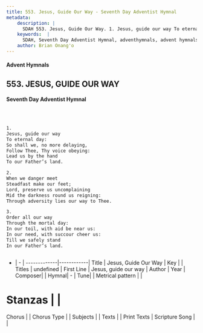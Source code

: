 ```yaml
---
title: 553. Jesus, Guide Our Way - Seventh Day Adventist Hymnal
metadata:
    description: |
      SDAH 553. Jesus, Guide Our Way. 1. Jesus, guide our way To eternal day: So shall we, no more delaying, Follow Thee, Thy voice obeying: Lead us by the hand To our Father’s land.
    keywords:  |
      SDAH, Seventh Day Adventist Hymnal, adventhymnals, advent hymnals, Jesus, Guide Our Way, Jesus, guide our way 
    author: Brian Onang'o
---
```


#### Advent Hymnals
## 553. JESUS, GUIDE OUR WAY
#### Seventh Day Adventist Hymnal

```txt



1.
Jesus, guide our way
To eternal day:
So shall we, no more delaying,
Follow Thee, Thy voice obeying:
Lead us by the hand
To our Father’s land.

2.
When we danger meet
Steadfast make our feet;
Lord, preserve us uncomplaining
Mid the darkness round us reigning:
Through adversity lies our way to Thee.

3.
Order all our way
Through the mortal day:
In our toil, with aid be near us:
In our need, with succour cheer us:
Till we safely stand
In our Father’s land.



```

- |   -  |
-------------|------------|
Title | Jesus, Guide Our Way |
Key |  |
Titles | undefined |
First Line | Jesus, guide our way |
Author | 
Year | 
Composer|  |
Hymnal|  - |
Tune|  |
Metrical pattern | |
# Stanzas |  |
Chorus |  |
Chorus Type |  |
Subjects |  |
Texts |  |
Print Texts | 
Scripture Song |  |
  
